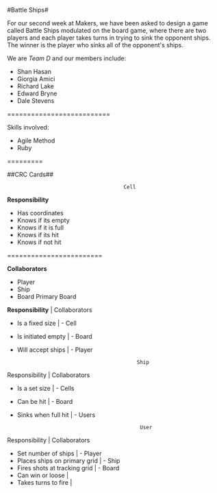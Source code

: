 #Battle Ships#


For our second week at Makers, we have been asked to design a game called Battle Ships modulated on the board game, where there are two players and each player takes turns in trying to sink the opponent ships.
The winner is the player who sinks all of the opponent's ships. 


We are _Team D_ and our members include:

- Shan Hasan
- Giorgia Amici
- Richard Lake
- Edward Bryne
- Dale Stevens

==========================

Skills involved:
- Agile Method
- Ruby


=========

##CRC Cards##

                                          Cell  

**Responsibility**                     
- Has coordinates                  
- Knows if its empty              
- Knows if it is full             
- Knows if its hit       
- Knows if not hit

========================

**Collaborators**
- Player
- Ship
- Board
                                        Primary Board  

**Responsibility**        |   Collaborators 
- Is a fixed size     |   - Cell
- Is initiated empty  |   - Board
- Will accept ships   |   - Player

                                             Ship  

Responsibility        |   Collaborators 
- Is a set size       |   - Cells
- Can be hit          |   - Board
- Sinks when full hit |   - Users

                                              User  

Responsibility                  |  Collaborators 
- Set number of ships           |     - Player
- Places ships on primary grid  |     - Ship
- Fires shots at tracking grid  |     - Board
- Can win or loose              |    
- Takes turns to fire           |


